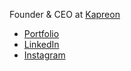 Founder & CEO at [Kapreon](https://www.kapreon.com)
- [Portfolio](https://www.lucasjoliveau.com)
- [LinkedIn](https://www.linkedin.com/in/lucasjoliveau/)
- [Instagram](https://www.instagram.com/lucasjoliveau/)
